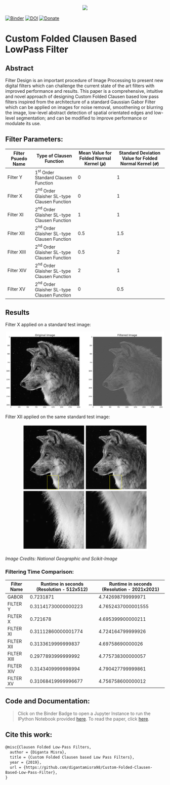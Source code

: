 <p align="center">
  <img width="700" src="Observations/allX.png">
</p>

[![Binder](https://mybinder.org/badge_logo.svg)](https://mybinder.org/v2/gh/digantamisra98/Custom-Folded-Clausen-Based-Low-Pass-Filter/master)
[![DOI](https://zenodo.org/badge/192178248.svg)](https://zenodo.org/badge/latestdoi/192178248)
[![Donate](https://img.shields.io/badge/License-MIT-brightgreen.svg)](LICENSE)

# Custom Folded Clausen Based LowPass Filter

## Abstract

Filter Design is an important procedure of Image Processing to present new digital filters which can challenge the current state of the art filters with improved performance and results. This paper is a comprehensive, intuitive and novel approach of designing Custom Folded Clausen based low pass filters inspired from the architecture of a standard Gaussian Gabor Filter which can be applied on images for noise removal, smoothening or blurring the image, low-level abstract detection of spatial orientated edges and low-level segmentation; and can be modified to improve performance or modulate its use. 

## Filter Parameters:

|Filter Psuedo Name| Type of Clausen Function| Mean Value for Folded Normal Kernel (𝝁)| Standard Deviation Value for Folded Normal Kernel (𝝈)|
|---|---|---|---|
|Filter Y|1<sup>st</sup> Order Standard Clausen Function|0 |1| 
|Filter X| 2<sup>nd</sup> Order Glaisher SL-type Clausen Function|0 | 1|
|Filter XI|  2<sup>nd</sup> Order Glaisher SL-type Clausen Function|1 |1 |
|Filter XII| 2<sup>nd</sup> Order Glaisher SL-type Clausen Function|0.5 |1.5 |
|Filter XIII|  2<sup>nd</sup> Order Glaisher SL-type Clausen Function|0.5|2 |
|Filter XIV | 2<sup>nd</sup> Order Glaisher SL-type Clausen Function |2 |1 |
|Filter XV | 2<sup>nd</sup> Order Glaisher SL-type Clausen Function|0 | 0.5 |

## Results

Filter X applied on a standard test image:
<div style="text-align:center"><img src ="Observations/Filtered Image.png"  width="500"/></div>

Filter XII applied on the same standard test image:
<div style="text-align:center"><img src ="Observations/zoom.png"  width="400"/></div>

<em> Image Credits: National Geographic and Scikit-Image
</em>

### Filtering Time Comparison:

|Filter Name| Runtime in seconds (Resolution - 512x512) | Runtime in seconds (Resolution - 2021x2021)|
|---|---|---|
|GABOR |0.7231871 |4.742698799999971 |
|FILTER Y |0.31141730000000223| 4.7652437000001555 | 
|FILTER X |0.721678| 4.695399900000211 |
|FILTER XI |0.31112860000001774| 4.724164799999926 |
|FILTER XII |0.3133619999999837| 4.69758690000026 |
|FILTER XIII |0.2977893999999992| 4.775738300000057 |
|FILTER XIV |0.3143409999998994| 4.790427799999861 |
|FILTER XV |0.31068419999996677| 4.756758600000012 |

## Code and Documentation: 

> Click on the Binder Badge to open a Jupyter Instance to run the IPython Notebook provided [here](https://github.com/digantamisra98/Custom-Folded-Clausen-Based-Low-Pass-Filter/blob/master/Clausen_Folded_Filter.ipynb).
> To read the paper, click [here](https://github.com/digantamisra98/Custom-Folded-Clausen-Based-Low-Pass-Filter/blob/master/CS.pdf).

## Cite this work:

```
@misc{Clausen Folded Low-Pass Filters,
  author = {Diganta Misra},
  title = {Custom Folded Clausen based Low Pass Filters},
  year = {2019},
  url = {https://github.com/digantamisra98/Custom-Folded-Clausen-Based-Low-Pass-Filter},
}
```
